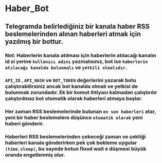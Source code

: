 # Haber_Bot
## Telegramda belirlediğiniz bir kanala haber RSS beslemelerinden alınan haberleri atmak için yazılmış bir bottur.
### Not: Haberlerin kanala atılması için haberlerin atılacağı kanalın id si yerine ```kullanıcı adını``` yazmalısınız, bot ise ```haberlerin atılacağı kanalda bulunmalı``` ve ```yetkili olmalıdır```.
### ```API_ID``` , ```API_HASH``` ve ```BOT_TOKEN``` değerlerini yazarak botu çalıştırabilirsiniz ancak bot kanalda olmalı ve yetkisi de bulunmak zorundadır. Ek bir komut ihtiyacı kalmadan çalıştırılır çalıştırılmaz bot otomatik olarak haberleri atmaya başlar.
### Her zaman RSS beslemelerinde bulunan ```en son haberleri``` atar, yeni bir haber beslemelere düşünce ```otomatik olarak``` yeni haberi gönderir.
### Haberleri RSS beslemelerinden çekeceği zaman ve çektiği haberleri kanala gönderirken pek çok bekleme uygular ```(time.sleep)```, bu sayede botun flood wait e düşmesi büyük oranda engellenmiş olur.
